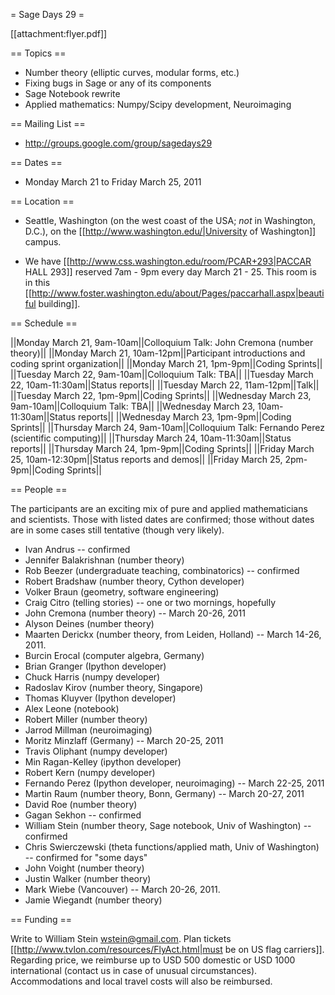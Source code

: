 = Sage Days 29 =

  [[attachment:flyer.pdf]]

== Topics ==

 * Number theory (elliptic curves, modular forms, etc.)
 * Fixing bugs in Sage or any of its components
 * Sage Notebook rewrite
 * Applied mathematics: Numpy/Scipy development, Neuroimaging

== Mailing List ==

 * http://groups.google.com/group/sagedays29

== Dates ==

 * Monday March 21 to Friday March 25, 2011

== Location ==

 * Seattle, Washington (on the west coast of the USA; *not* in Washington, D.C.), on the [[http://www.washington.edu/|University of Washington]] campus.

 * We have [[http://www.css.washington.edu/room/PCAR+293|PACCAR HALL 293]] reserved 7am - 9pm every day March 21 - 25.  This room is in this [[http://www.foster.washington.edu/about/Pages/paccarhall.aspx|beautiful building]].

== Schedule ==

||Monday March 21, 9am-10am||Colloquium Talk: John Cremona (number theory)||
||Monday March 21, 10am-12pm||Participant introductions and coding sprint organization||
||Monday March 21, 1pm-9pm||Coding Sprints||
||Tuesday March 22, 9am-10am||Colloquium Talk: TBA||
||Tuesday March 22, 10am-11:30am||Status reports||
||Tuesday March 22, 11am-12pm||Talk||
||Tuesday March 22, 1pm-9pm||Coding Sprints||
||Wednesday March 23, 9am-10am||Colloquium Talk: TBA||
||Wednesday March 23, 10am-11:30am||Status reports||
||Wednesday March 23, 1pm-9pm||Coding Sprints||
||Thursday March 24, 9am-10am||Colloquium Talk: Fernando Perez (scientific computing)||
||Thursday March 24, 10am-11:30am||Status reports||
||Thursday March 24, 1pm-9pm||Coding Sprints||
||Friday March 25, 10am-12:30pm||Status reports and demos||
||Friday March 25, 2pm-9pm||Coding Sprints||


== People ==

The participants are an exciting mix of pure and applied mathematicians and scientists.  Those with listed dates are confirmed; those without dates are in some cases still tentative (though very likely). 

 * Ivan Andrus -- confirmed
 * Jennifer Balakrishnan (number theory)
 * Rob Beezer (undergraduate teaching, combinatorics) -- confirmed
 * Robert Bradshaw (number theory, Cython developer)
 * Volker Braun (geometry, software engineering)
 * Craig Citro (telling stories) -- one or two mornings, hopefully
 * John Cremona (number theory) -- March 20-26, 2011
 * Alyson Deines (number theory)
 * Maarten Derickx (number theory, from Leiden, Holland) -- March 14-26, 2011. 
 * Burcin Erocal (computer algebra, Germany)
 * Brian Granger (Ipython developer)
 * Chuck Harris  (numpy developer)
 * Radoslav Kirov (number theory, Singapore)
 * Thomas Kluyver (Ipython developer)
 * Alex Leone (notebook)
 * Robert Miller (number theory)
 * Jarrod Millman (neuroimaging)
 * Moritz Minzlaff (Germany) -- March 20-25, 2011
 * Travis Oliphant (numpy developer)
 * Min Ragan-Kelley (ipython developer)
 * Robert Kern  (numpy developer)
 * Fernando Perez (Ipython developer, neuroimaging) -- March 22-25, 2011
 * Martin Raum (number theory, Bonn, Germany) -- March 20-27, 2011
 * David Roe (number theory)
 * Gagan Sekhon -- confirmed
 * William Stein (number theory, Sage notebook, Univ of Washington) -- confirmed
 * Chris Swierczewski (theta functions/applied math, Univ of Washington) -- confirmed for "some days"
 * John Voight (number theory)
 * Justin Walker (number theory)
 * Mark Wiebe (Vancouver) -- March 20-26, 2011.
 * Jamie Wiegandt (number theory)


== Funding ==
 
 Write to William Stein wstein@gmail.com.   Plan tickets [[http://www.tvlon.com/resources/FlyAct.html|must be on US flag carriers]].  Regarding price, we reimburse up to USD 500 domestic or USD 1000 international (contact us in case of unusual circumstances).  Accommodations and local travel costs will also be reimbursed.
